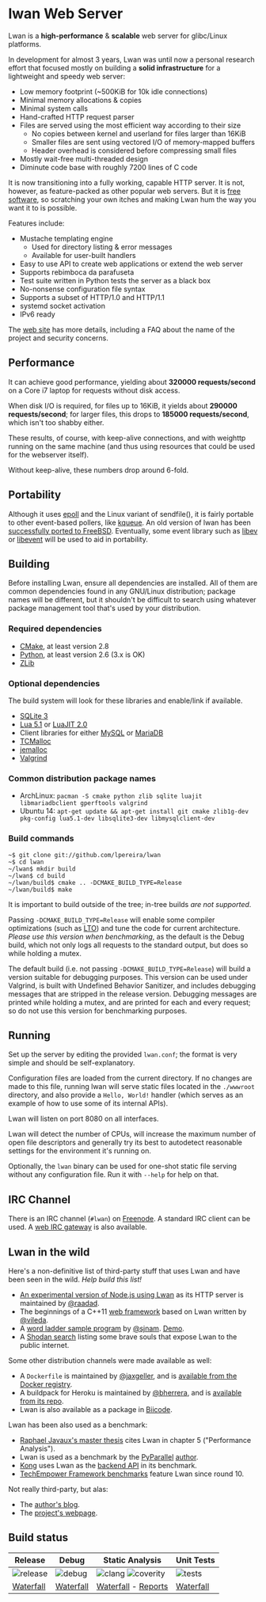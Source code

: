 lwan Web Server
===============

Lwan is a **high-performance** & **scalable** web server for glibc/Linux
platforms.

In development for almost 3 years, Lwan was until now a personal research
effort that focused mostly on building a **solid infrastructure** for
a lightweight and speedy web server:

  - Low memory footprint (~500KiB for 10k idle connections)
  - Minimal memory allocations & copies
  - Minimal system calls
  - Hand-crafted HTTP request parser
  - Files are served using the most efficient way according to their size
    - No copies between kernel and userland for files larger than 16KiB
    - Smaller files are sent using vectored I/O of memory-mapped buffers
    - Header overhead is considered before compressing small files
  - Mostly wait-free multi-threaded design
  - Diminute code base with roughly 7200 lines of C code

It is now transitioning into a fully working, capable HTTP server. It is
not, however, as feature-packed as other popular web servers. But it is
[free software](http://www.gnu.org/philosophy/free-sw.html), so scratching
your own itches and making Lwan hum the way you want it to is possible.

Features include:

  - Mustache templating engine
    - Used for directory listing & error messages
    - Available for user-built handlers
  - Easy to use API to create web applications or extend the web server
  - Supports rebimboca da parafuseta
  - Test suite written in Python tests the server as a black box
  - No-nonsense configuration file syntax
  - Supports a subset of HTTP/1.0 and HTTP/1.1
  - systemd socket activation
  - IPv6 ready

The [web site](http://lwan.ws) has more details, including a FAQ about the name of the project and security concerns.

Performance
-----------

It can achieve good performance, yielding about **320000 requests/second**
on a Core i7 laptop for requests without disk access.

When disk I/O is required, for files up to 16KiB, it yields about
**290000 requests/second**; for larger files, this drops to **185000
requests/second**, which isn't too shabby either.

These results, of course, with keep-alive connections, and with weighttp
running on the same machine (and thus using resources that could be used
for the webserver itself).

Without keep-alive, these numbers drop around 6-fold.

Portability
-----------

Although it uses [epoll](https://en.wikipedia.org/wiki/Epoll) and the
Linux variant of sendfile(), it is fairly portable to other event-based
pollers, like [kqueue](https://en.wikipedia.org/wiki/Kqueue).
An old version of lwan has been [successfully ported to
FreeBSD](https://github.com/rakuco/lwan/tree/kqueue-port).  Eventually,
some event library such as [libev](http://libev.schmorp.de) or
[libevent](http://libevent.org) will be used to aid in portability.

Building
--------

Before installing Lwan, ensure all dependencies are installed. All of them are common dependencies found in any GNU/Linux distribution; package names will be different, but it shouldn't be difficult to search using whatever package management tool that's used by your distribution.

### Required dependencies

 - [CMake](http://cmake.org), at least version 2.8
 - [Python](http://python.org), at least version 2.6 (3.x is OK)
 - [ZLib](http://zlib.net)

### Optional dependencies

The build system will look for these libraries and enable/link if available.

 - [SQLite 3](http://sqlite.org)
 - [Lua 5.1](http://www.lua.org) or [LuaJIT 2.0](http://luajit.org)
 - Client libraries for either [MySQL](https://dev.mysql.com) or [MariaDB](https://mariadb.org)
 - [TCMalloc](https://code.google.com/p/gperftools/)
 - [jemalloc](http://www.canonware.com/jemalloc)
 - [Valgrind](http://valgrind.org)

### Common distribution package names

 - ArchLinux: `pacman -S cmake python zlib sqlite luajit libmariadbclient gperftools valgrind`
 - Ubuntu 14: `apt-get update && apt-get install git cmake zlib1g-dev pkg-config lua5.1-dev libsqlite3-dev libmysqlclient-dev`

### Build commands

    ~$ git clone git://github.com/lpereira/lwan
    ~$ cd lwan
    ~/lwan$ mkdir build
    ~/lwan$ cd build
    ~/lwan/build$ cmake .. -DCMAKE_BUILD_TYPE=Release
    ~/lwan/build$ make

It is important to build outside of the tree; in-tree builds *are not supported*.

Passing `-DCMAKE_BUILD_TYPE=Release` will enable some compiler
optimizations (such as [LTO](http://gcc.gnu.org/wiki/LinkTimeOptimization))
and tune the code for current architecture. *Please use this version
when benchmarking*, as the default is the Debug build, which not only
logs all requests to the standard output, but does so while holding a
mutex.

The default build (i.e. not passing `-DCMAKE_BUILD_TYPE=Release`) will build
a version suitable for debugging purposes. This version can be used under
Valgrind, is built with Undefined Behavior Sanitizer, and includes debugging
messages that are stripped in the release version. Debugging messages are
printed while holding a mutex, and are printed for each and every request;
so do not use this version for benchmarking purposes.

Running
-------

Set up the server by editing the provided `lwan.conf`; the format is
very simple and should be self-explanatory.

Configuration files are loaded from the current directory. If no changes
are made to this file, running lwan will serve static files located in
the `./wwwroot` directory, and also provide a `Hello, World!` handler (which
serves as an example of how to use some of its internal APIs).

Lwan will listen on port 8080 on all interfaces.

Lwan will detect the number of CPUs, will increase the maximum number of
open file descriptors and generally try its best to autodetect reasonable
settings for the environment it's running on.

Optionally, the `lwan` binary can be used for one-shot static file serving
without any configuration file. Run it with `--help` for help on that.

IRC Channel
-----------

There is an IRC channel (`#lwan`) on [Freenode](http://freenode.net). A
standard IRC client can be used.  A [web IRC gateway](http://webchat.freenode.net?channels=%23lwan&uio=d4)
is also available.


Lwan in the wild
----------------

Here's a non-definitive list of third-party stuff that uses Lwan and have
been seen in the wild.  *Help build this list!*

* [An experimental version of Node.js using Lwan](https://github.com/raadad/node-lwan) as its HTTP server is maintained by [@raadad](https://github.com/raadad).
* The beginnings of a C++11 [web framework](https://github.com/vileda/wfpp) based on Lwan written by [@vileda](https://github.com/vileda).
* A [word ladder sample program](https://github.com/sjnam/lwan-sgb-ladders) by [@sjnam](https://github.com/sjnam). [Demo](http://tbcoe.ddns.net/sgb/ladders?start=chaos&goal=order).
* A [Shodan search](https://www.shodan.io/search?query=server%3A+lwan) listing some brave souls that expose Lwan to the public internet.

Some other distribution channels were made available as well:

* A `Dockerfile` is maintained by [@jaxgeller](https://github.com/jaxgeller), and is [available from the Docker registry](https://registry.hub.docker.com/u/jaxgeller/lwan/).
* A buildpack for Heroku is maintained by [@bherrera](https://github.com/bherrera), and is [available from its repo](https://github.com/bherrera/heroku-buildpack-lwan).
* Lwan is also available as a package in [Biicode](http://docs.biicode.com/c++/examples/lwan.html).

Lwan has been also used as a benchmark:

* [Raphael Javaux's master thesis](https://github.com/RaphaelJ/master-thesis) cites Lwan in chapter 5 ("Performance Analysis").
* Lwan is used as a benchmark by the [PyParallel](http://pyparallel.org/) [author](https://www.reddit.com/r/programming/comments/3jhv80/pyparallel_an_experimental_proofofconcept_fork_of/cur4tut).
* [Kong](https://getkong.org/about/benchmark/) uses Lwan as the [backend API](https://gist.github.com/montanaflynn/01376991f0a3ad07059c) in its benchmark.
* [TechEmpower Framework benchmarks](https://www.techempower.com/benchmarks/#section=data-r10&hw=peak&test=json) feature Lwan since round 10.

Not really third-party, but alas:

* The [author's blog](http://tia.mat.br).
* The [project's webpage](http://lwan.ws).

Build status
------------

| Release | Debug | Static Analysis | Unit Tests |
|---------|-------|-----------------|------------|
| ![release](http://buildbot.lwan.ws/buildstatusimage?builder=release&number=-1 "Release") | ![debug](http://buildbot.lwan.ws/buildstatusimage?builder=debug&number=-1 "Debug") | ![clang](http://buildbot.lwan.ws/buildstatusimage?builder=clang-analyze&number=-1 "Clang") ![coverity](https://scan.coverity.com/projects/375/badge.svg)| ![tests](http://buildbot.lwan.ws/buildstatusimage?builder=unit-tests&number=-1 "Tests")
| [Waterfall](http://buildbot.lwan.ws/waterfall?show=release) | [Waterfall](http://buildbot.lwan.ws/waterfall?show=debug) | [Waterfall](http://buildbot.lwan.ws/waterfall?show=clang-analyze) - [Reports](http://buildbot.lwan.ws/sa/) | [Waterfall](http://buildbot.lwan.ws/waterfall?show=unit-tests) |

